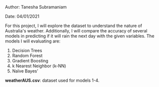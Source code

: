 Author: Tanesha Subramaniam

Date: 04/01/2021

For this project, I will explore the dataset to understand the nature of Australia's weather. Additionally, I will compare the accuracy of several models in predicting if it will rain the next day with the given variables. The models I will evaluating are: 
1) Decision Trees
2) Random Forest
3) Gradient Boosting
4) k Nearest Neighbor (k-NN)
5) Naïve Bayes’

**weatherAUS.csv**: dataset used for models 1-4.

